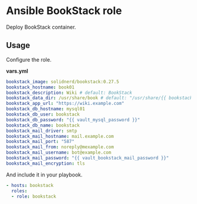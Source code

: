 # Ansible BookStack role

Deploy BookStack container.

## Usage

Configure the role.

**vars.yml**

```yml
bookstack_image: solidnerd/bookstack:0.27.5
bookstack_hostname: book01
bookstack_description: Wiki # default: BookStack
bookstack_data_dir: /usr/share/book # default: "/usr/share/{{ bookstack_hostname }}"
bookstack_app_url: "https://wiki.example.com"
bookstack_db_hostname: mysql01
bookstack_db_user: bookstack
bookstack_db_password: "{{ vault_mysql_password }}"
bookstack_db_name: bookstack
bookstack_mail_driver: smtp
bookstack_mail_hostname: mail.example.com
bookstack_mail_port: "587"
bookstack_mail_from: noreply@mexample.com
bookstack_mail_username: bot@example.com
bookstack_mail_password: "{{ vault_bookstack_mail_password }}"
bookstack_mail_encryption: tls
```

And include it in your playbook.

```yml
- hosts: bookstack
  roles:
  - role: bookstack
```